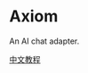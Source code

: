 # Axiom

An AI chat adapter.

[中文教程](https://blog.hentioe.dev/posts/building-extensible-ai-chat-apps-with-axiom.html)
